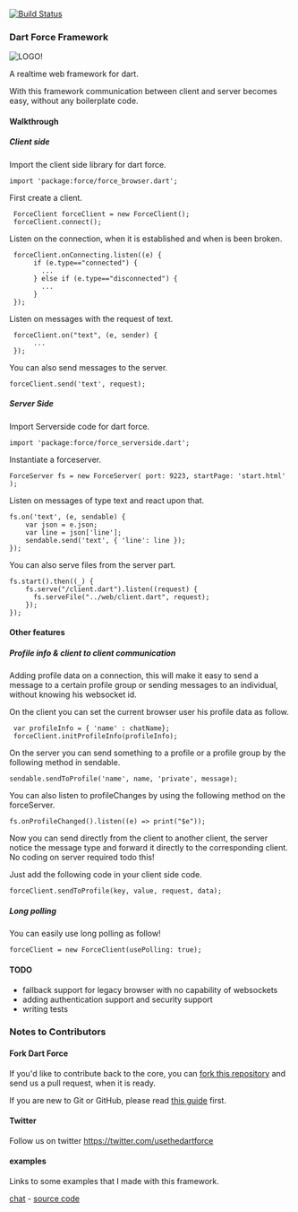 [![Build Status](https://drone.io/github.com/jorishermans/dart-force/status.png)](https://drone.io/github.com/jorishermans/dart-force/latest)

### Dart Force Framework ###

![LOGO!](https://raw.github.com/jorishermans/dart-force/master/resources/dart_force_logo.jpg)

A realtime web framework for dart.

With this framework communication between client and server becomes easy, without any boilerplate code.

#### Walkthrough ####

##### Client side #####

Import the client side library for dart force.

	import 'package:force/force_browser.dart';

First create a client.
	 
	 ForceClient forceClient = new ForceClient();
	 forceClient.connect();
	 
Listen on the connection, when it is established and when is been broken.

	 forceClient.onConnecting.listen((e) {
	      if (e.type=="connected") {
	        ...
	      } else if (e.type=="disconnected") {
	        ...
	      }
	 });
	 
Listen on messages with the request of text.

	 forceClient.on("text", (e, sender) {
	      ...
	 });

You can also send messages to the server.

	forceClient.send('text', request);


##### Server Side #####

Import Serverside code for dart force.

	import 'package:force/force_serverside.dart';

Instantiate a forceserver.

	ForceServer fs = new ForceServer( port: 9223, startPage: 'start.html' );

Listen on messages of type text and react upon that.

	fs.on('text', (e, sendable) { 
	    var json = e.json;
	    var line = json['line'];
	    sendable.send('text', { 'line': line });
	});

You can also serve files from the server part.

	fs.start().then((_) {
	    fs.serve("/client.dart").listen((request) { 
	      fs.serveFile("../web/client.dart", request);
	    });
	});
	
#### Other features ####

##### Profile info & client to client communication #####

Adding profile data on a connection, this will make it easy to send a message to a certain profile group or sending messages to an individual, without knowing his websocket id.

On the client you can set the current browser user his profile data as follow.

	 var profileInfo = { 'name' : chatName};
     forceClient.initProfileInfo(profileInfo);

On the server you can send something to a profile or a profile group by the following method in sendable.

	sendable.sendToProfile('name', name, 'private', message);
	
You can also listen to profileChanges by using the following method on the forceServer.

	fs.onProfileChanged().listen((e) => print("$e"));
	
Now you can send directly from the client to another client, the server notice the message type and forward it directly to the corresponding client. 
No coding on server required todo this!

Just add the following code in your client side code.

	forceClient.sendToProfile(key, value, request, data);

##### Long polling #####

You can easily use long polling as follow!

	forceClient = new ForceClient(usePolling: true);

#### TODO ####

- fallback support for legacy browser with no capability of websockets
- adding authentication support and security support
- writing tests

### Notes to Contributors ###

#### Fork Dart Force ####

If you'd like to contribute back to the core, you can [fork this repository](https://help.github.com/articles/fork-a-repo) and send us a pull request, when it is ready.

If you are new to Git or GitHub, please read [this guide](https://help.github.com/) first.

#### Twitter ####

Follow us on twitter https://twitter.com/usethedartforce

#### examples ####

Links to some examples that I made with this framework.

[chat](http://forcechat.herokuapp.com/) - [source code](https://github.com/jorishermans/dart-force-chat-example)